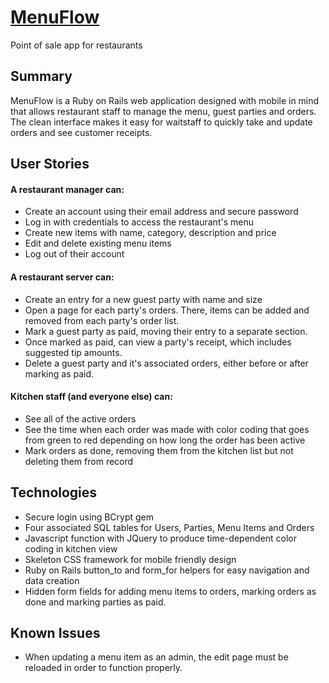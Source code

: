 # [MenuFlow](https://guarded-citadel-8449.herokuapp.com/)
Point of sale app for restaurants

## Summary

MenuFlow is a Ruby on Rails web application designed with mobile in mind that allows restaurant staff to manage the menu, guest parties and orders.  The clean interface makes it easy for waitstaff to quickly take and update orders and see customer receipts.

## User Stories

#### A restaurant manager can:

- Create an account using their email address and secure password
- Log in with credentials to access the restaurant's menu
- Create new items with name, category, description and price
- Edit and delete existing menu items
- Log out of their account

#### A restaurant server can:

- Create an entry for a new guest party with name and size
- Open a page for each party's orders.  There, items can be added and removed from each party's order list.
- Mark a guest party as paid, moving their entry to a separate section.
- Once marked as paid, can view a party's receipt, which includes suggested tip amounts.
- Delete a guest party and it's associated orders, either before or after marking as paid.

#### Kitchen staff (and everyone else) can:

- See all of the active orders
- See the time when each order was made with color coding that goes from green to red depending on how long the order has been active
- Mark orders as done, removing them from the kitchen list but not deleting them from record

## Technologies

- Secure login using BCrypt gem
- Four associated SQL tables for Users, Parties, Menu Items and Orders
- Javascript function with JQuery to produce time-dependent color coding in kitchen view
- Skeleton CSS framework for mobile friendly design
- Ruby on Rails button_to and form_for helpers for easy navigation and data creation
- Hidden form fields for adding menu items to orders, marking orders as done and marking parties as paid.

## Known Issues

- When updating a menu item as an admin, the edit page must be reloaded in order to function properly.  
